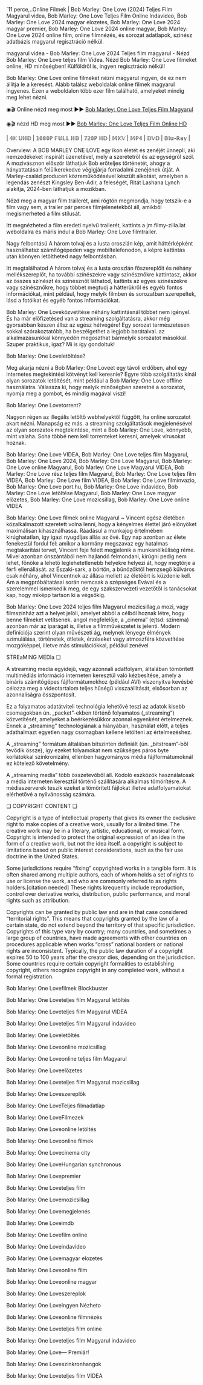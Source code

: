 `11 perce,..Online Filmek | Bob Marley: One Love (2024) Teljes Film Magyarul videa, Bob Marley: One Love Teljes Film Online Indavideo, Bob Marley: One Love 2024 magyar elozetes, Bob Marley: One Love 2024 magyar premier, Bob Marley: One Love 2024 online magyar, Bob Marley: One Love 2024 online film, online filmnézés, és sorozat adatlapok, színész adatbázis magyarul regisztráció nélkül.

magyarul videa - Bob Marley: One Love 2024 Teljes film magyarul - Nézd Bob Marley: One Love teljes film Videa. Nézd Bob Marley: One Love filmeket online, HD minőségben! Külföldről is, ingyen regisztráció nélkül!

Bob Marley: One Love online filmeket nézni magyarul ingyen, de ez nem állítja le a keresést. Alább találsz weboldalak online filmek magyarul ingyenes. Ezen a weboldalon több ezer film található, amelyeket mindig meg lehet nézni.

◉🎬 Online nézd meg most ►► [Bob Marley: One Love Teljes Film Magyarul](https://jm.filmy-zilla.lat/hu/movie/802219)

◉🎬 nézd HD meg most ►► [Bob Marley: One Love Teljes Film Online HD](https://jm.filmy-zilla.lat/hu/movie/802219)

| 𝟜𝕂 𝕌ℍ𝔻 | 𝟙𝟘𝟠𝟘ℙ 𝔽𝕌𝕃𝕃 ℍ𝔻 | 𝟟𝟚𝟘ℙ ℍ𝔻 | 𝕄𝕂𝕍 | 𝕄ℙ𝟜 | 𝔻𝕍𝔻 | 𝔹𝕝𝕦-ℝ𝕒𝕪 |

Overview: A BOB MARLEY ONE LOVE egy ikon életét és zenéjét ünnepli, aki nemzedékeket inspirált üzenetével, mely a szeretetről és az egységről szól. A mozivásznon először láthatjuk Bob erőteljes történetét, ahogy a hányattatásain felülkerekedve végigjárja forradalmi zenéjének útját. A Marley-család produceri közreműködésével készült alkotást, amelyben a legendás zenészt Kingsley Ben-Adir, a feleségét, Ritát Lashana Lynch alakítja, 2024-ben láthatjuk a mozikban.

Nézd meg a magyar film trailerét, ami rögtön megmondja, hogy tetszik-e a film vagy sem, a trailer pár perces filmjelenetekből áll, amikből megismerheted a film stílusát.

Itt megnézheted a film eredeti nyelvű trailerét, kattints a jm.filmy-zilla.lat weboldalra és máris indul a Bob Marley: One Love filmtrailer.

Nagy felbontású A három tolvaj és a lusta oroszlán kép, amit háttérképként használhatsz számítógépeden vagy mobiltelefonodon, a képre kattintás után könnyen letöltheted nagy felbontásban.

Itt megtalálhatod A három tolvaj és a lusta oroszlán főszereplőit és néhány mellékszereplőt, ha további színészekre vagy színésznőkre kattintasz, akkor az összes színészt és színésznőt láthatod, kattints az egyes színészekre vagy színésznőkre, hogy többet megtudj a hátterükről és egyéb fontos információkat, mint például, hogy melyik filmben és sorozatban szerepeltek, lásd a fotóikat és egyéb fontos információkat.

Bob Marley: One Loveközvetítése néhány kattintásnál többet nem igényel. És ha már előfizetésed van a streaming szolgáltatásra, akkor még gyorsabban készen állsz az egész hétvégére! Egy sorozat természetesen sokkal szórakoztatóbb, ha beszélgethet a legjobb barátaival. az alkalmazásunkkal könnyedén megoszthat bármelyik sorozatot másokkal. Szuper praktikus, igaz? Mi is így gondoltuk!

Bob Marley: One Loveletöltése?

Meg akarja nézni a Bob Marley: One Loveet egy távoli erdőben, ahol egy internetes megtekintési kötvényt kell keresnie? Egyre több szolgáltatás kínál olyan sorozatok letöltését, mint például a Bob Marley: One Love offline használatra. Válassza ki, hogy melyik minőségben szeretné a sorozatot, nyomja meg a gombot, és mindig magával viszi!

Bob Marley: One Lovetorrent?

Nagyon régen az illegális letöltő webhelyektől függött, ha online sorozatot akart nézni. Manapság ez más. a streaming szolgáltatások megjelenésével az olyan sorozatok megtekintése, mint a Bob Marley: One Love, könnyebb, mint valaha. Soha többé nem kell torrenteket keresni, amelyek vírusokat hoznak.

Bob Marley: One Love VIDEA, Bob Marley: One Love teljes film Magyarul, Bob Marley: One Love 2024, Bob Marley: One Love Magyarul, Bob Marley: One Love online Magyarul, Bob Marley: One Love Magyarul VIDEA, Bob Marley: One Love rész teljes film Magyarul, Bob Marley: One Love teljes film VIDEA, Bob Marley: One Love film VIDEA, Bob Marley: One Love filminvazio, Bob Marley: One Love port.hu, Bob Marley: One Love indavideo, Bob Marley: One Love letöltése Magyarul, Bob Marley: One Love magyar előzetes, Bob Marley: One Love mozicsillag, Bob Marley: One Love online VIDEA

Bob Marley: One Love filmek online Magyarul ~ Vincent egész életében közalkalmazott szeretett volna lenni, hogy a kényelmes élettel járó előnyöket maximálisan kihasználhassa. Ráadásul a munkajog értelmében kirúghatatlan, így igazi nyugdíjas állás az övé. Egy nap azonban az élete fenekestül fordul fel: amikor a kormány megszavaz egy hatalmas megtakarítási tervet, Vincent feje felett megjelenik a munkanélküliség réme. Mivel azonban önszántából nem hajlandó felmondani, kirúgni pedig nem lehet, főnöke a lehető leglehetetlenebb helyekre helyezi át, hogy megtörje a férfi ellenállását. az Északi-sark, a börtön, a bűnözőktől hemzsegő külváros csak néhány, ahol Vincentnek az állása mellett az életéért is küzdenie kell. Ám a megpróbáltatásai során nemcsak a szépséges Evával és a szerelemmel ismerkedik meg, de egy szakszervezeti vezetőtől is tanácsokat kap, hogy miképp tartson ki a végsőkig.

Bob Marley: One Love 2024 teljes film Magyarul mozicsillag,a mozi, vagy filmszínház azt a helyet jelöli, amelyet abból a célból hoznak létre, hogy benne filmeket vetítsenek. angol megfelelője, a „cinema” (ejtsd: szinema) azonban már az iparágat is, illetve a filmművészetet is jelenti. Modern definíciója szerint olyan művészeti ág, melynek lényege élmények szimulálása, történetek, ötletek, érzéseket vagy atmoszféra közvetítése mozgóképpel, illetve más stimulációkkal, például zenével

STREaMING MEDIa ❏

A streaming media egyidejű, vagy azonnali adatfolyam, általában tömörített multimédiás információ interneten keresztül való kézbesítése, amely a bináris számítógépes fájlformátumokhoz (például AVI) viszonyítva kevésbé célozza meg a videotartalom teljes hűségű visszaállítását, elsősorban az azonnaliságra összpontosít.

Ez a folyamatos adatátviteli technológia lehetővé teszi az adatok kisebb csomagokban ún. „packet”-ekben történő folyamatos („streaming”) közvetítését, amelyeket a beérkezésükkor azonnal egyenként értelmeznek. Ennek a „streaming” technológiának a hiányában, használat előtt, a teljes adathalmazt egyetlen nagy csomagban kellene letölteni az értelmezéshez.

A „streaming” formátum általában bitszinten definiált (ún. „bitstream”-ből tevődik össze), így ezeket folyamokat nem szükséges páros byte korlátokkal szinkronizálni, ellenben hagyományos média fájlformátumoknál ez kötelező követelmény.

A „streaming media” több összetevőből áll. Kódoló eszközök használatosak a média interneten keresztül történő szállítására alkalmas tömörítésre. A médiaszerverek teszik ezeket a tömörített fájlokat illetve adatfolyamatokat elérhetővé a nyilvánosság számára.

❏ COPYRIGHT CONTENT ❏

Copyright is a type of intellectual property that gives its owner the exclusive right to make copies of a creative work, usually for a limited time. The creative work may be in a literary, artistic, educational, or musical form. Copyright is intended to protect the original expression of an idea in the form of a creative work, but not the idea itself. a copyright is subject to limitations based on public interest considerations, such as the fair use doctrine in the United States.

Some jurisdictions require “fixing” copyrighted works in a tangible form. It is often shared among multiple authors, each of whom holds a set of rights to use or license the work, and who are commonly referred to as rights holders.[citation needed] These rights krequently include reproduction, control over derivative works, distribution, public performance, and moral rights such as attribution.

Copyrights can be granted by public law and are in that case considered “territorial rights”. This means that copyrights granted by the law of a certain state, do not extend beyond the territory of that specific jurisdiction. Copyrights of this type vary by country; many countries, and sometimes a large group of countries, have made agreements with other countries on procedures applicable when works “cross” national borders or national rights are inconsistent. Typically, the public law duration of a copyright expires 50 to 100 years after the creator dies, depending on the jurisdiction. Some countries require certain copyright formalities to establishing copyright, others recognize copyright in any completed work, without a formal registration.

Bob Marley: One Lovefilmek Blockbuster

Bob Marley: One Loveteljes film Magyarul letöltés

Bob Marley: One Loveteljes film Magyarul VIDEA

Bob Marley: One Loveteljes film Magyarul indavideo

Bob Marley: One Loveletöltés

Bob Marley: One Loveonline mozicsillag

Bob Marley: One Loveonline teljes film Magyarul

Bob Marley: One Loveelőzetes

Bob Marley: One Loveteljes film Magyarul mozicsillag

Bob Marley: One Loveszereplők

Bob Marley: One LoveTeljes filmadatlap

Bob Marley: One LoveFilmezek

Bob Marley: One Loveonline letöltés

Bob Marley: One Loveonline filmek

Bob Marley: One Lovecinema city

Bob Marley: One LoveHungarian synchronous

Bob Marley: One Lovepremier

Bob Marley: One Loveteljes film

Bob Marley: One Lovemozicsillag

Bob Marley: One Lovemegjelenés

Bob Marley: One Loveimdb

Bob Marley: One Lovefilm online

Bob Marley: One Loveindavideo

Bob Marley: One Lovemagyar elozetes

Bob Marley: One Loveonline film

Bob Marley: One Loveonline magyar

Bob Marley: One Loveszereplok

Bob Marley: One LoveIngyen Nézheto

Bob Marley: One Loveonline filmnézés

Bob Marley: One Loveteljes film online

Bob Marley: One Loveteljes film Magyarul indavideo

Bob Marley: One Love— Premiär!

Bob Marley: One Loveszinkronhangok

Bob Marley: One Loveteljes film VIDEA
